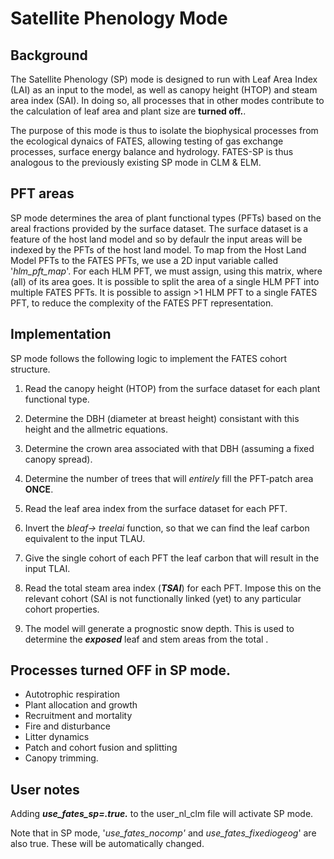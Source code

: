 # Satellite Phenology Mode

## Background 
The Satellite Phenology (SP) mode is designed to run with Leaf Area Index (LAI) as an input to the model, as well as canopy height (HTOP) and steam area index (SAI).  In doing so, all processes that in other modes contribute to the calculation of leaf area and plant size are **turned off.**.  

The purpose of this mode is thus to isolate the biophysical processes from the ecological dynaics of FATES, allowing testing of gas exchange processes, surface energy balance and hydrology. FATES-SP is thus analogous to the previously existing SP mode in CLM & ELM.  

## PFT areas
SP mode determines the area of plant functional types (PFTs) based on the areal fractions provided by the surface dataset. The surface dataset is a feature of the host land model and so by defaulr the input areas will be indexed by the PFTs of the host land model.  To map from the Host Land Model PFTs to the FATES PFTs, we use a 2D input variable called '_hlm_pft_map_'.  For each HLM PFT, we must assign, using this matrix, where (all) of its area goes.   It is possible to split the area of a single HLM PFT into multiple FATES PFTs. It is possible to assign >1 HLM PFT to a single FATES PFT, to reduce the complexity of the FATES PFT representation. 

## Implementation 
SP mode follows the following logic to implement the FATES cohort structure. 
1. Read the canopy height  (HTOP) from the surface dataset for each plant functional type. 
2. Determine the DBH (diameter at breast height) consistant with this height and the allmetric equations. 
3. Determine the crown area associated with that DBH (assuming a fixed canopy spread). 
4. Determine the number of trees that will _entirely_ fill the PFT-patch area **ONCE**. 

5. Read the leaf area index from the surface dataset for each PFT. 
6. Invert the _bleaf-> treelai_ function, so that we can find the leaf carbon equivalent to the input TLAU. 
7. Give the single cohort of each PFT the leaf carbon that will result in the input TLAI. 
8. Read the total steam area index (_**TSAI**_) for each PFT. Impose this on the relevant cohort (SAI is not functionally linked (yet) to any particular cohort properties. 
9. The model will generate a prognostic snow depth. This is used to determine the **_exposed_** leaf and stem areas from the total . 

## Processes turned OFF in SP mode. 
* Autotrophic respiration
* Plant allocation and growth
* Recruitment and mortality
* Fire and disturbance
* Litter dynamics
* Patch and cohort fusion and splitting
* Canopy trimming. 


## User notes
Adding **_use_fates_sp=.true._** to the user_nl_clm file will activate SP mode. 

 Note that in SP mode, '_use_fates_nocomp'_ and _use_fates_fixediogeog_' are also true. These will be automatically changed. 

